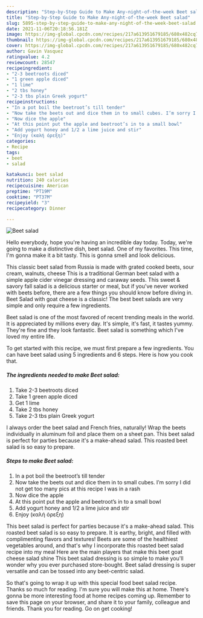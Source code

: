 ```yaml
---
description: "Step-by-Step Guide to Make Any-night-of-the-week Beet salad"
title: "Step-by-Step Guide to Make Any-night-of-the-week Beet salad"
slug: 5895-step-by-step-guide-to-make-any-night-of-the-week-beet-salad
date: 2021-11-06T20:18:56.181Z
image: https://img-global.cpcdn.com/recipes/217a613951679185/680x482cq70/beet-salad-recipe-main-photo.jpg
thumbnail: https://img-global.cpcdn.com/recipes/217a613951679185/680x482cq70/beet-salad-recipe-main-photo.jpg
cover: https://img-global.cpcdn.com/recipes/217a613951679185/680x482cq70/beet-salad-recipe-main-photo.jpg
author: Gavin Vasquez
ratingvalue: 4.2
reviewcount: 28547
recipeingredient:
- "2-3 beetroots diced"
- "1 green apple diced"
- "1 lime"
- "2 tbs honey"
- "2-3 tbs plain Greek yogurt"
recipeinstructions:
- "In a pot boil the beetroot’s till tender"
- "Now take the beets out and dice them in to small cubes. I’m sorry I did not get too many pics at this recipe I was in a rash"
- "Now dice the apple"
- "At this point put the apple and beetroot’s in to a small bowl"
- "Add yogurt honey and 1/2 a lime juice and stir"
- "Enjoy (καλή όρεξη)"
categories:
- Recipe
tags:
- beet
- salad

katakunci: beet salad 
nutrition: 240 calories
recipecuisine: American
preptime: "PT19M"
cooktime: "PT37M"
recipeyield: "3"
recipecategory: Dinner

---
```



![Beet salad](https://img-global.cpcdn.com/recipes/217a613951679185/680x482cq70/beet-salad-recipe-main-photo.jpg)

Hello everybody, hope you're having an incredible day today. Today, we're going to make a distinctive dish, beet salad. One of my favorites. This time, I'm gonna make it a bit tasty. This is gonna smell and look delicious.

This classic beet salad from Russia is made with grated cooked beets, sour cream, walnuts, cheese This is a traditional German beet salad with a simple apple cider vinegar dressing and caraway seeds. This sweet &amp; savory fall salad is a delicious starter or meal, but if you&#39;ve never worked with beets before, there are a few things you should know before diving in. Beet Salad with goat cheese is a classic! The best beet salads are very simple and only require a few ingredients.

Beet salad is one of the most favored of recent trending meals in the world. It is appreciated by millions every day. It's simple, it's fast, it tastes yummy. They're fine and they look fantastic. Beet salad is something which I've loved my entire life.


To get started with this recipe, we must first prepare a few ingredients. You can have beet salad using 5 ingredients and 6 steps. Here is how you cook that.

<!--inarticleads1-->

##### The ingredients needed to make Beet salad:

1. Take 2-3 beetroots diced
1. Take 1 green apple diced
1. Get 1 lime
1. Take 2 tbs honey
1. Take 2-3 tbs plain Greek yogurt


I always order the beet salad and French fries, naturally! Wrap the beets individually in aluminum foil and place them on a sheet pan. This beet salad is perfect for parties because it&#39;s a make-ahead salad. This roasted beet salad is so easy to prepare. 

<!--inarticleads2-->

##### Steps to make Beet salad:

1. In a pot boil the beetroot’s till tender
1. Now take the beets out and dice them in to small cubes. I’m sorry I did not get too many pics at this recipe I was in a rash
1. Now dice the apple
1. At this point put the apple and beetroot’s in to a small bowl
1. Add yogurt honey and 1/2 a lime juice and stir
1. Enjoy (καλή όρεξη)


This beet salad is perfect for parties because it&#39;s a make-ahead salad. This roasted beet salad is so easy to prepare. It is earthy, bright, and filled with complimenting flavors and textures! Beets are some of the healthiest vegetables around, and that&#39;s why I incorporate this roasted beet salad recipe into my meal Here are the main players that make this beet goat cheese salad shine This beet salad dressing is so simple to make you&#39;ll wonder why you ever purchased store-bought. Beet salad dressing is super versatile and can be tossed into any beet-centric salad. 

So that's going to wrap it up with this special food beet salad recipe. Thanks so much for reading. I'm sure you will make this at home. There's gonna be more interesting food at home recipes coming up. Remember to save this page on your browser, and share it to your family, colleague and friends. Thank you for reading. Go on get cooking!

